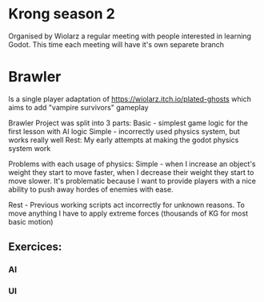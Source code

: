 # Krong season 2
Organised by Wiolarz a regular meeting with people interested in learning Godot.
This time each meeting will have it's own separete branch


# Brawler
Is a single player adaptation of https://wiolarz.itch.io/plated-ghosts
which aims to add "vampire survivors" gameplay


Brawler Project was split into 3 parts:
Basic - simplest game logic for the first lesson with AI logic
Simple - incorrectly used physics system, but works really well
Rest: My early attempts at making the godot physics system work


Problems with each usage of physics:
Simple - when I increase an object's weight they start to move faster, when I decrease their weight they start to move slower.
It's problematic because I want to provide players with a nice ability to push away hordes of enemies with ease.


Rest - Previous working scripts act incorrectly for unknown reasons. To move anything I have to apply extreme forces (thousands of KG for most basic motion)


## Exercices:



### AI





### UI



